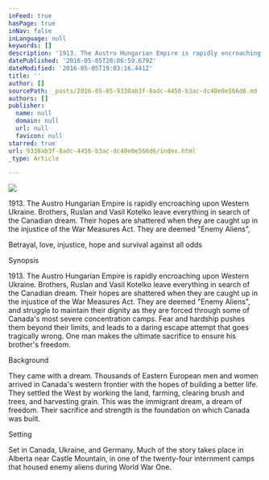 ```yaml
---
inFeed: true
hasPage: true
inNav: false
inLanguage: null
keywords: []
description: '1913. The Austro Hungarian Empire is rapidly encroaching upon Western Ukraine. Brothers, Ruslan and Vasil Kotelko leave everything in search of the Canadian dream. Their hopes are shattered when they are caught up in the injustice of the War Measures Act. They are deemed "Enemy Aliens",'
datePublished: '2016-05-05T20:06:59.679Z'
dateModified: '2016-05-05T19:03:16.441Z'
title: ''
author: []
sourcePath: _posts/2016-05-05-9338ab3f-8adc-4456-b3ac-dc40e0e566d6.md
authors: []
publisher:
  name: null
  domain: null
  url: null
  favicon: null
starred: true
url: 9338ab3f-8adc-4456-b3ac-dc40e0e566d6/index.html
_type: Article

---
```

![](https://the-grid-user-content.s3-us-west-2.amazonaws.com/b2dfcaad-e1f0-4efc-9399-be9b7e068c2a.jpg)

1913\. The Austro Hungarian Empire is rapidly encroaching upon Western Ukraine. Brothers, Ruslan and Vasil Kotelko leave everything in search of the Canadian dream. Their hopes are shattered when they are caught up in the injustice of the War Measures Act. They are deemed "Enemy Aliens",

Betrayal, love, injustice, hope and survival against all odds

Synopsis 

1913\. The Austro Hungarian Empire is rapidly encroaching upon Western Ukraine. Brothers, Ruslan and Vasil Kotelko leave everything in search of the Canadian dream. Their hopes are shattered when they are caught up in the injustice of the War Measures Act. They are deemed "Enemy Aliens", and struggle to maintain their dignity as they are forced through some of Canada's most severe concentration camps. Fear and hardship pushes them beyond their limits, and leads to a daring escape attempt that goes tragically wrong. One man makes the ultimate sacrifice to ensure his brother's freedom. 

Background 

They came with a dream. Thousands of Eastern European men and women arrived in Canada's western frontier with the hopes of building a better life. They settled the West by working the land, farming, clearing brush and trees, and harvesting grain. This was the immigrant dream, a dream of freedom. Their sacrifice and strength is the foundation on which Canada was built. 

Setting 

Set in Canada, Ukraine, and Germany. Much of the story takes place in Alberta near Castle Mountain, in one of the twenty-four internment camps that housed enemy aliens during World War One.
